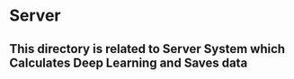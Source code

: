# Server 
## This directory is related to Server System which Calculates Deep Learning and Saves data